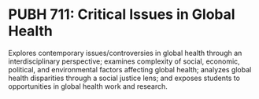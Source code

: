 # PUBH 711: Critical Issues in Global Health

Explores contemporary issues/controversies in global health through an interdisciplinary perspective; examines complexity of social, economic, political, and environmental factors affecting global health; analyzes global health disparities through a social justice lens; and exposes students to opportunities in global health work and research.